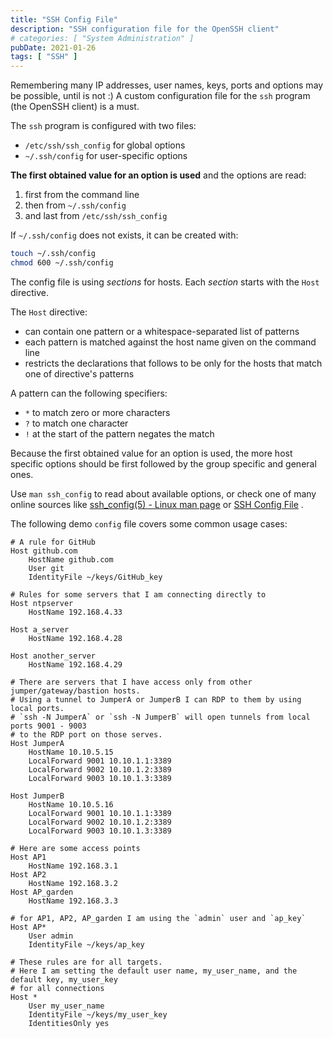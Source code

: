 ```yaml
---
title: "SSH Config File"
description: "SSH configuration file for the OpenSSH client"
# categories: [ "System Administration" ]
pubDate: 2021-01-26
tags: [ "SSH" ]
---
```


Remembering many IP addresses, user names, keys, ports and options may be possible, until is not :) A custom configuration file for the `ssh` program (the OpenSSH client) is a must.

The `ssh` program is configured with two files:

- `/etc/ssh/ssh_config` for global options
- `~/.ssh/config` for user-specific options

**The first obtained value for an option is used** and the options are read:

1. first from the command line
2. then from `~/.ssh/config`
3. and last from `/etc/ssh/ssh_config`

If `~/.ssh/config` does not exists, it can be created with:

```sh
touch ~/.ssh/config
chmod 600 ~/.ssh/config
```

The config file is using *sections* for hosts. Each *section* starts with the `Host` directive.

The `Host` directive:

- can contain one pattern or a whitespace-separated list of patterns
- each pattern is matched against the host name given on the command line
- restricts the declarations that follows to be only for the hosts that match one of directive's patterns

A pattern can the following specifiers:

- `*` to match zero or more characters
- `?` to match one character
- `!` at the start of the pattern negates the match

Because the first obtained value for an option is used, the more host specific options should be first followed by the group specific and general ones.

Use `man ssh_config` to read about available options, or check one of many online sources like
[ssh_config(5) - Linux man page](https://linux.die.net/man/5/ssh_config) or
[SSH Config File](https://www.ssh.com/ssh/config/) .

The following demo `config` file covers some common usage cases:

```ssh-config
# A rule for GitHub
Host github.com
    HostName github.com
    User git
    IdentityFile ~/keys/GitHub_key

# Rules for some servers that I am connecting directly to
Host ntpserver
    HostName 192.168.4.33

Host a_server
    HostName 192.168.4.28

Host another_server
    HostName 192.168.4.29

# There are servers that I have access only from other jumper/gateway/bastion hosts.
# Using a tunnel to JumperA or JumperB I can RDP to them by using local ports.
# `ssh -N JumperA` or `ssh -N JumperB` will open tunnels from local ports 9001 - 9003
# to the RDP port on those serves.
Host JumperA
    HostName 10.10.5.15
    LocalForward 9001 10.10.1.1:3389
    LocalForward 9002 10.10.1.2:3389
    LocalForward 9003 10.10.1.3:3389

Host JumperB
    HostName 10.10.5.16
    LocalForward 9001 10.10.1.1:3389
    LocalForward 9002 10.10.1.2:3389
    LocalForward 9003 10.10.1.3:3389

# Here are some access points
Host AP1
    HostName 192.168.3.1
Host AP2
    HostName 192.168.3.2
Host AP_garden
    HostName 192.168.3.3

# for AP1, AP2, AP_garden I am using the `admin` user and `ap_key`
Host AP*
    User admin
    IdentityFile ~/keys/ap_key

# These rules are for all targets.
# Here I am setting the default user name, my_user_name, and the default key, my_user_key
# for all connections
Host *
    User my_user_name
    IdentityFile ~/keys/my_user_key
    IdentitiesOnly yes
```
